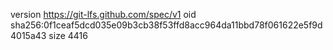 version https://git-lfs.github.com/spec/v1
oid sha256:0f1ceaf5dcd035e09b3cb38f53ffd8acc964da11bbd78f061622e5f9d4015a43
size 4416
